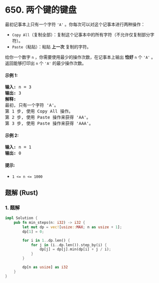 # 650. 两个键的键盘
最初记事本上只有一个字符 `'A'` 。你每次可以对这个记事本进行两种操作：

* `Copy All`（复制全部）：复制这个记事本中的所有字符（不允许仅复制部分字符）。
* `Paste`（粘贴）：粘贴 **上一次** 复制的字符。

给你一个数字 `n` ，你需要使用最少的操作次数，在记事本上输出 **恰好** `n` 个 `'A'` 。返回能够打印出 `n` 个 `'A'` 的最少操作次数。

#### 示例 1:
<pre>
<strong>输入:</strong> n = 3
<strong>输出:</strong> 3
<strong>解释:</strong>
最初, 只有一个字符 'A'。
第 1 步, 使用 Copy All 操作。
第 2 步, 使用 Paste 操作来获得 'AA'。
第 3 步, 使用 Paste 操作来获得 'AAA'。
</pre>

#### 示例 2:
<pre>
<strong>输入:</strong> n = 1
<strong>输出:</strong> 0
</pre>

#### 提示:
* `1 <= n <= 1000`

## 题解 (Rust)

### 1. 题解
```Rust
impl Solution {
    pub fn min_steps(n: i32) -> i32 {
        let mut dp = vec![usize::MAX; n as usize + 1];
        dp[1] = 0;

        for i in 1..dp.len() {
            for j in (i..dp.len()).step_by(i) {
                dp[j] = dp[j].min(dp[i] + j / i);
            }
        }

        dp[n as usize] as i32
    }
}
```
